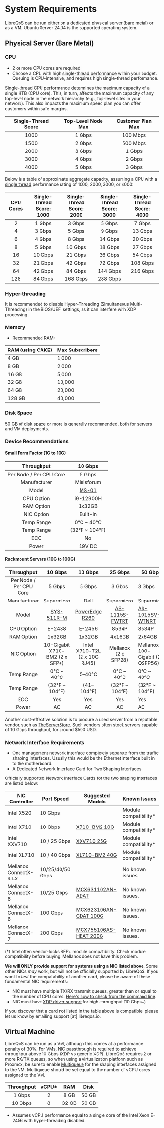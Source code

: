 # System Requirements

LibreQoS can be run either on a dedicated physical server (bare metal) or as a VM. Ubuntu Server 24.04 is the supported operating system.

## Physical Server (Bare Metal)

### CPU
* 2 or more CPU cores are required
* Choose a CPU with high [single-thread performance](https://www.cpubenchmark.net/singleThread.html#server-thread) within your budget. Queuing is CPU-intensive, and requires high single-thread performance.

Single-thread CPU performance determines the maximum capacity of a single HTB (CPU core). This, in turn, affects the maximum capacity of any top-level node in the network hierarchy (e.g., top-level sites in your network). This also impacts the maximum speed plan you can offer customers within safe margins.

| Single-Thread Score | Top-Level Node Max | Customer Plan Max |
|:-------------------:|:------------------:|:-----------------:|
| 1000                | 1 Gbps             | 100 Mbps          |
| 1500                | 2 Gbps             | 500 Mbps          |
| 2000                | 3 Gbps             | 1 Gbps            |
| 3000                | 4 Gbps             | 2 Gbps            |
| 4000                | 5 Gbps             | 3 Gbps            |

Below is a table of approximate aggregate capacity, assuming a CPU with a [single thread](https://www.cpubenchmark.net/singleThread.html#server-thread) performance rating of 1000, 2000, 3000, or 4000:

| CPU Cores | Single-Thread Score: 1000 | Single-Thread Score: 2000 | Single-Thread Score: 3000 | Single-Thread Score: 4000 |
|:---------:|:-------------------------:|:-------------------------:|:-------------------------:|:-------------------------:|
| 2         | 1 Gbps                    | 3 Gbps                    | 5 Gbps                    | 7 Gbps                    |
| 4         | 3 Gbps                    | 5 Gbps                    | 9 Gbps                    | 13 Gbps                   |
| 6         | 4 Gbps                    | 8 Gbps                    | 14 Gbps                   | 20 Gbps                   |
| 8         | 5 Gbps                    | 10 Gbps                   | 18 Gbps                   | 27 Gbps                   |
| 16        | 10 Gbps                   | 21 Gbps                   | 36 Gbps                   | 54 Gbps                   |
| 32        | 21 Gbps                   | 42 Gbps                   | 72 Gbps                   | 108 Gbps                  |
| 64        | 42 Gbps                   | 84 Gbps                   | 144 Gbps                  | 216 Gbps                  |
| 128       | 84 Gbps                   | 168 Gbps                  | 288 Gbps                  |                           |

### Hyper-threading

It is recommended to disable Hyper-Threading (Simultaneous Multi-Threading) in the BIOS/UEFI settings, as it can interfere with XDP processing.

### Memory
* Recommended RAM:

| RAM (using CAKE) | Max Subscribers |
| ---------------- | --------------- |
| 4 GB             | 1,000           |
| 8 GB             | 2,000           |
| 16 GB            | 5,000           | 
| 32 GB            | 10,000          |
| 64 GB            | 20,000          |
| 128 GB           | 40,000          |

### Disk Space

50 GB of disk space or more is generally recommended, both for servers and VM deployments.

### Device Recommendations
#### Small Form Factor (1G to 10G)

|        Throughput       |                                         10 Gbps                                        |
|:-----------------------:|:--------------------------------------------------------------------------------------:|
| Per Node / Per CPU Core | 5 Gbps                                                                                 |
| Manufacturer            | Minisforum                                                                             |
| Model                   | [MS-01](https://store.minisforum.com/products/minisforum-ms-01?variant=46174128898293) |
| CPU Option              | i9-12900H                                                                              |
| RAM Option              | 1x32GB                                                                                 |
| NIC Option              | Built-in                                                                               |
| Temp Range              | 0°C ~ 40°C                                                                             |
| Temp Range              | (32°F ~ 104°F)                                                                         |
| ECC                     | No                                                                                     |
| Power                   | 19V DC                                                                                 |

#### Rackmount Servers (10G to 100G)

|        Throughput       |                                     10 Gbps                                    |                                                                                               10 Gbps                                                                                               |                                                  25 Gbps                                                 | 50 Gbps                                                                               | 100 Gbps                                                                            |
|:-----------------------:|:------------------------------------------------------------------------------:|:---------------------------------------------------------------------------------------------------------------------------------------------------------------------------------------------------:|:--------------------------------------------------------------------------------------------------------:|---------------------------------------------------------------------------------------|-------------------------------------------------------------------------------------|
| Per Node / Per CPU Core | 5 Gbps                                                                         | 5 Gbps                                                                                                                                                                                              | 3 Gbps                                                                                                   | 3 Gbps                                                                                | 4 Gbps                                                                              |
| Manufacturer            | Supermicro                                                                     | Dell                                                                                                                                                                                                | Supermicro                                                                                               | Supermicro                                                                            | Supermicro                                                                          |
| Model                   | [SYS-511R-M](https://store.supermicro.com/us_en/mainstream-1u-sys-511r-m.html) | [PowerEdge R260](https://www.dell.com/en-us/shop/dell-poweredge-servers/new-poweredge-r260-rack-server/spd/poweredge-r260/pe_r260_tm_vi_vp_sb?configurationid=2cd33e43-57a3-4f82-aa72-9d5f45c9e24c) | [AS-1115S-FWTRT](https://store.supermicro.com/us_en/1u-amd-epyc-8004-compact-server-as-1115s-fwtrt.html) | [AS-1015SV-WTNRT](https://store.supermicro.com/us_en/1u-amd-wio-as-1015sv-wtnrt.html) | [AS -2015CS-TNR](https://store.supermicro.com/us_en/clouddc-amd-as-2015cs-tnr.html) |
| CPU Option              | E-2488                                                                         | E-2456                                                                                                                                                                                              | 8534P                                                                                                    | 8534P                                                                                 | 9745                                                                                |
| RAM Option              | 1x32GB                                                                         | 1x32GB                                                                                                                                                                                              | 4x16GB                                                                                                   | 2x64GB                                                                                | 4x64GB                                                                              |
| NIC Option              | 10-Gigabit X710-BM2 (2 x SFP+)                                                 | Intel X710-T2L (2 x 10G RJ45)                                                                                                                                                                       | Mellanox (2 x SFP28)                                                                                     | Mellanox 100-Gigabit (2 x QSFP56)                                                     | MCX653106A-HDAT                                                                     |
| Temp Range              | 0°C ~ 40°C                                                                     | 5–40°C                                                                                                                                                                                              | 0°C ~ 40°C                                                                                               | 0°C ~ 40°C                                                                            | 0°C ~ 40°C                                                                          |
| Temp Range              | (32°F ~ 104°F)                                                                 | (41–104°F)                                                                                                                                                                                          | (32°F ~ 104°F)                                                                                           | (32°F ~ 104°F)                                                                        | (32°F ~ 104°F)                                                                      |
| ECC                     | Yes                                                                            | Yes                                                                                                                                                                                                 | Yes                                                                                                      | Yes                                                                                   | Yes                                                                                 |
| Power                   | AC                                                                             | AC                                                                                                                                                                                                  | AC                                                                                                       | AC                                                                                    | AC                                                                                  |

Another cost-effective solution is to procure a used server from a reputable vendor, such as [TheServerStore](https://www.theserverstore.com/).
Such vendors often stock servers capable of 10 Gbps throughput, for around $500 USD.

### Network Interface Requirements
* One management network interface completely separate from the traffic shaping interfaces. Usually this would be the Ethernet interface built in to the motherboard.
* A Dedicated Network Interface Card for Two Shaping Interfaces

Officially supported Network Interface Cards for the two shaping interfaces are listed below:

| NIC Controller         | Port Speed       | Suggested Models                                                                        | Known Issues                                                                                  |
|------------------------|------------------|-----------------------------------------------------------------------------------------|-----------------------------------------------------------------------------------------------|
| Intel X520             | 10 Gbps          |                                                                                         | Module compatibility*                                                                         |
| Intel X710             | 10 Gbps          | [X710-BM2 10G]( https://www.fs.com/products/75600.html?now_cid=4253)                    | Module compatibility*                                                                         |
| Intel XXV710           | 10 / 25 Gbps     | [XXV710 25G](https://www.fs.com/products/75604.html?attribute=67774&id=1709896)         | Module compatibility*                                                                         |
| Intel XL710            | 10 / 40 Gbps     | [XL710-BM2 40G](https://www.fs.com/products/75604.html?attribute=67774&id=1709896 )     | Module compatibility*                                                                         |
| Mellanox ConnectX-4 Lx | 10/25/40/50 Gbps |                                                                                         | No known issues.                                                                              |
| Mellanox ConnectX-6    | 10/25 Gbps       | [MCX631102AN-ADAT](https://www.fs.com/products/212177.html?now_cid=4014)                | No known issues.                                                                              |
| Mellanox ConnectX-6    | 100 Gbps         | [MCX623106AN-CDAT 100G](https://www.fs.com/products/119646.html?now_cid=4014)           | No known issues.                                                                              |
| Mellanox ConnectX-7    | 200 Gbps         | [MCX755106AS-HEAT 200G](https://www.fs.com/products/242589.html?now_cid=4014)           | No known issues.                                                                              |

(*) Intel often vendor-locks SFP+ module compatibility. Check module compatibility before buying. Mellanox does not have this problem.

**We will ONLY provide support for systems using a NIC listed above**. Some other NICs *may* work, but will not be officially supported by LibreQoS. If you want to *test* the compatability of another card, please be aware of these fundamental NIC requirements:
  * NIC must have multiple TX/RX transmit queues, greater than or equal to the number of CPU cores. [Here's how to check from the command line](https://serverfault.com/questions/772380/how-to-tell-if-nic-has-multiqueue-enabled).
  * NIC must have [XDP driver support](https://github.com/xdp-project/xdp-project/blob/master/areas/drivers/README.org) for high-throughput (10 Gbps+).

If you discover that a card not listed in the table above is compatible, please let us know by emailing support [at] libreqos.io.

## Virtual Machine
LibreQoS can be run as a VM, although this comes at a performance penalty of 30%. For VMs, NIC passthrough is required to achieve throughput above 10 Gbps (XDP vs generic XDP).
LibreQoS requires 2 or more RX/TX queues, so when using a virtualization platform such as Proxmox, be sure to enable [Multiqueue](https://forum.proxmox.com/threads/where-is-multiqueue.146783/) for the shaping interfaces assigned to the VM. Multiqueue should be set equal to the number of vCPU cores assigned to the VM.

| Throughput | vCPU* |  RAM  |  Disk |
|:-------:|:-----:|:-----:|:-----:|
| 1 Gbps  | 2     | 8 GB  | 50 GB |
| 10 Gbps | 8     | 32 GB | 50 GB |

* Assumes vCPU performance equal to a single core of the Intel Xeon E-2456 with hyper-threading disabled.
